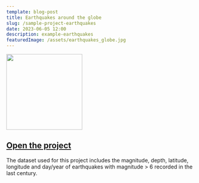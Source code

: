 ```yaml
---
template: blog-post
title: Earthquakes around the globe
slug: /sample-project-earthquakes
date: 2023-06-05 12:00
description: example-earthquakes
featuredImage: /assets/earthquakes_globe.jpg
---
```


<img src="https://playdatalab.github.io/assets/data-viewer.jpg" width="200">

## [Open the project](https://playdatalab.github.io/editor/?project_url=/projects/earthquakes_scatterplot.sb3)

The dataset used for this project includes the magnitude, depth, latitude, longitude and day/year of earthquakes with magnitude > 6 recorded in the last century. 
![]()

